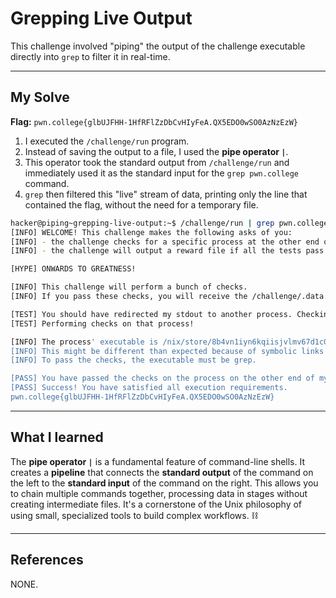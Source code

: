 # Grepping Live Output

This challenge involved "piping" the output of the challenge executable directly into `grep` to filter it in real-time.

-----

## My Solve

**Flag:** `pwn.college{glbUJFHH-1HfRFlZzDbCvHIyFeA.QX5EDO0wSO0AzNzEzW}`

1.  I executed the `/challenge/run` program.
2.  Instead of saving the output to a file, I used the **pipe operator `|`**.
3.  This operator took the standard output from `/challenge/run` and immediately used it as the standard input for the `grep pwn.college` command.
4.  `grep` then filtered this "live" stream of data, printing only the line that contained the flag, without the need for a temporary file.

<!-- end list -->

```bash
hacker@piping~grepping-live-output:~$ /challenge/run | grep pwn.college
[INFO] WELCOME! This challenge makes the following asks of you:
[INFO] - the challenge checks for a specific process at the other end of stdout : grep
[INFO] - the challenge will output a reward file if all the tests pass : /challenge/.data.txt

[HYPE] ONWARDS TO GREATNESS!

[INFO] This challenge will perform a bunch of checks.
[INFO] If you pass these checks, you will receive the /challenge/.data.txt file.

[TEST] You should have redirected my stdout to another process. Checking...
[TEST] Performing checks on that process!

[INFO] The process' executable is /nix/store/8b4vn1iyn6kqiisjvlmv67d1c0p3j6wj-gnugrep-3.11/bin/grep.
[INFO] This might be different than expected because of symbolic links (for example, from /usr/bin/python to /usr/bin/python3 to /usr/bin/python3.8).
[INFO] To pass the checks, the executable must be grep.

[PASS] You have passed the checks on the process on the other end of my stdout!
[PASS] Success! You have satisfied all execution requirements.
pwn.college{glbUJFHH-1HfRFlZzDbCvHIyFeA.QX5EDO0wSO0AzNzEzW}
```

-----

## What I learned

The **pipe operator `|`** is a fundamental feature of command-line shells. It creates a **pipeline** that connects the **standard output** of the command on the left to the **standard input** of the command on the right. This allows you to chain multiple commands together, processing data in stages without creating intermediate files. It's a cornerstone of the Unix philosophy of using small, specialized tools to build complex workflows. ⛓️

-----

## References

NONE.